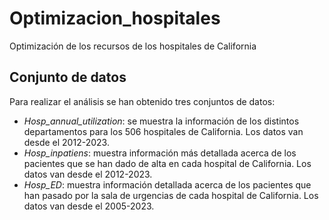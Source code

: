 # Optimizacion_hospitales
Optimización de los recursos de los hospitales de California

## Conjunto de datos
Para realizar el análisis se han obtenido tres conjuntos de datos:
- *Hosp_annual_utilization*: se muestra la información de los distintos departamentos para los 506 hospitales de California. Los datos van desde el 2012-2023.
- *Hosp_inpatiens*: muestra información más detallada acerca de los pacientes que se han dado de alta en cada hospital de California. Los datos van desde el 2012-2023.
- *Hosp_ED*: muestra información detallada acerca de los pacientes que han pasado por la sala de urgencias de cada hospital de California. Los datos van desde el 2005-2023.
